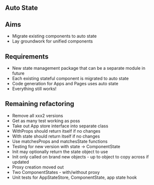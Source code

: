 Auto State
----------

Aims
----

- Migrate existing components to auto state
- Lay groundwork for unified components

Requirements
------------

- New state management package that can be a separate module in future
- Each existing stateful component is migrated to auto state
- Code generation for Apps and Pages uses auto state
- Everything still works!

Remaining refactoring
---------------------

- Remove all xxx2 versions
- Get as many test working as poss
- Take out App store interface into separate class
- WithProps should return itself if no changes
- With state should return itself if no changes
- Use matchesProps and matchesState functions
- Testing for new version with state -> ComponentState
- Init may optionally return the state object to use
- Init only called on brand new objects - up to object to copy across if updated
- Proxy creation moved out
- Two ComponentStates - with/without proxy
- Unit tests for AppStateStore, ComponentState, app state hook
